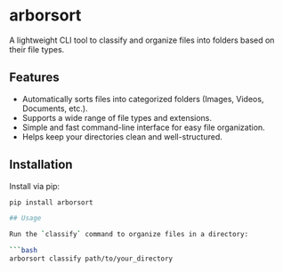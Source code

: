 # arborsort

A lightweight CLI tool to classify and organize files into folders based on their file types.

## Features

- Automatically sorts files into categorized folders (Images, Videos, Documents, etc.).
- Supports a wide range of file types and extensions.
- Simple and fast command-line interface for easy file organization.
- Helps keep your directories clean and well-structured.

## Installation

Install via pip:

```bash
pip install arborsort

## Usage

Run the `classify` command to organize files in a directory:

```bash
arborsort classify path/to/your_directory
